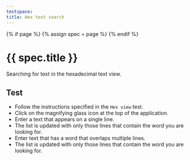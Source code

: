 ```yaml
---
testspace:
title: Hex text search
---
```


{% if page %} {% assign spec = page %} {% endif %}

# {{ spec.title }}
Searching for text in the hexadecimal text view.

## Test
- Follow the instructions specified in the `Hex view` test.
- Click on the magnifying glass icon at the top of the application.
- Enter a text that appears on a single line.
- The list is updated with only those lines that contain the word you are looking for.
- Enter text that has a word that overlaps multiple lines.
- The list is updated with only those lines that contain the word you are looking for.
